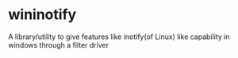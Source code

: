 # wininotify
A library/utility to give features like inotify(of Linux) like capability in windows through a filter driver 
